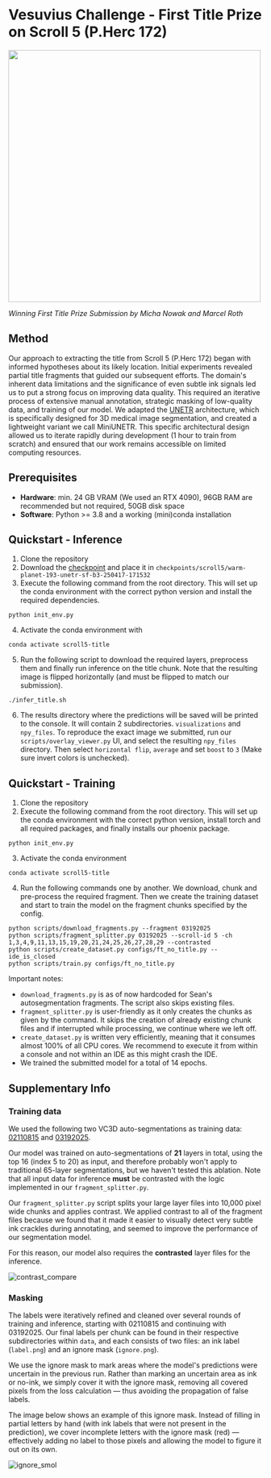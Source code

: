 # Vesuvius Challenge - First Title Prize on Scroll 5 (P.Herc 172)
<img src="https://github.com/user-attachments/assets/eba007fc-767f-4fce-b929-aa6ee0468039" width="500">

*Winning First Title Prize Submission by Micha Nowak and Marcel Roth* 

## Method
Our approach to extracting the title from Scroll 5 (P.Herc 172) began with informed hypotheses about its likely location. Initial experiments revealed partial title fragments that guided our subsequent efforts. The domain's inherent data limitations and the significance of even subtle ink signals led us to put a strong focus on improving data quality. This required an iterative process of extensive manual annotation, strategic masking of low-quality data, and training of our model. We adapted the [UNETR](https://arxiv.org/abs/2103.10504) architecture, which is specifically designed for 3D medical image segmentation, and created a lightweight variant we call MiniUNETR. This specific architectural design allowed us to iterate rapidly during development (1 hour to train from scratch) and ensured that our work remains accessible on limited computing resources.

## Prerequisites
- **Hardware**: min. 24 GB VRAM (We used an RTX 4090), 96GB RAM are recommended but not required, 50GB disk space
- **Software**: Python >= 3.8 and a working (mini)conda installation

## Quickstart - Inference
1. Clone the repository
2. Download the [checkpoint](https://drive.google.com/file/d/1OTMnO7bgPQRUlzQZ2m7dd924FEwFDdQz/view?usp=drive_link) and place it in ``checkpoints/scroll5/warm-planet-193-unetr-sf-b3-250417-171532``
3. Execute the following command from the root directory. This will set up the conda environment with the correct python version and install the required dependencies.
```
python init_env.py
```
4. Activate the conda environment with
```
conda activate scroll5-title
```
5. Run the following script to download the required layers, preprocess them and finally run inference on the title chunk. Note that the resulting image is flipped horizontally (and must be flipped to match our submission).
```
./infer_title.sh
```
6. The results directory where the predictions will be saved will be printed to the console. It will contain 2 subdirectories. `visualizations` and `npy_files`.
To reproduce the exact image we submitted, run our `scripts/overlay_viewer.py` UI, and select the resulting `npy_files` directory. Then select `horizontal flip`, `average` and set `boost` to `3` (Make sure invert colors is unchecked).

## Quickstart - Training
1. Clone the repository
2. Execute the following command from the root directory. This will set up the conda environment with the correct python version, install torch and all required packages, and finally installs our phoenix package.
```
python init_env.py
```
3. Activate the conda environment
```
conda activate scroll5-title
```
4. Run the following commands one by another. We download, chunk and pre-process the required fragment. Then we create the training dataset and start to train the model on the fragment chunks specified by the config. 
```shell
python scripts/download_fragments.py --fragment 03192025
python scripts/fragment_splitter.py 03192025 --scroll-id 5 -ch 1,3,4,9,11,13,15,19,20,21,24,25,26,27,28,29 --contrasted
python scripts/create_dataset.py configs/ft_no_title.py --ide_is_closed
python scripts/train.py configs/ft_no_title.py
```
Important notes: 
- `download_fragments.py` is as of now hardcoded for Sean's autosegmentation fragments. The script also skips existing files.
- `fragment_splitter.py` is user-friendly as it only creates the chunks as given by the command. It skips the creation of already existing chunk files and if interrupted while processing, we continue where we left off. 
- `create_dataset.py` is written very efficiently, meaning that it consumes almost 100% of all CPU cores. We recommend to execute it from within a console and not within an IDE as this might crash the IDE.
- We trained the submitted model for a total of 14 epochs.


## Supplementary Info
### Training data
We used the following two VC3D auto-segmentations as training data: [02110815](https://dl.ash2txt.org/community-uploads/bruniss/scrolls/s5/autogens/02110815/) and 
[03192025](https://dl.ash2txt.org/community-uploads/bruniss/scrolls/s5/autogens/03192025/).

Our model was trained on auto-segmentations of **21** layers in total, using the top 16 (index 5 to 20) as input, and therefore probably won't apply to traditional 65-layer segmentations, but we haven't tested this ablation. Note that all input data for inference **must** be contrasted with the logic implemented in our `fragment_splitter.py`.

Our `fragment_splitter.py` script splits your large layer files into 10,000 pixel wide chunks and applies contrast. We applied contrast to all of the fragment files because we found that it made it easier to visually detect very subtle ink crackles during annotating, and seemed to improve the performance of our segmentation model.  

For this reason, our model also requires the **contrasted** layer files for the inference.


![contrast_compare](https://github.com/user-attachments/assets/d7e01562-6210-48e7-9e86-fa08e8da4b52)

### Masking
The labels were iteratively refined and cleaned over several rounds of training and inference, starting with 02110815 and continuing with 03192025. Our final labels per chunk can be found in their respective subdirectories within `data`, and each consists of two files: an ink label (`label.png`) and an ignore mask (`ignore.png`).

We use the ignore mask to mark areas where the model's predictions were uncertain in the previous run. Rather than marking an uncertain area as ink or no-ink, we simply cover it with the ignore mask, removing all covered pixels from the loss calculation — thus avoiding the propagation of false labels.

The image below shows an example of this ignore mask. Instead of filling in partial letters by hand (with ink labels that were not present in the prediction), we cover incomplete letters with the ignore mask (red) — effectively adding no label to those pixels and allowing the model to figure it out on its own.

![ignore_smol](https://github.com/user-attachments/assets/c336ea44-81b3-4497-853c-93353105282d)

